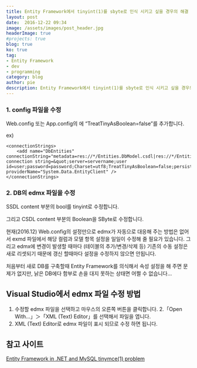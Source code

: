 ```yaml
---
title: Entity Framework에서 tinyint(1)를 sbyte로 인식 시키고 싶을 경우의 해결 방법
layout: post
date:  2016-12-22 09:34
image: /assets/images/post_header.jpg
headerImage: true
#projects: true
blog: true
ko: true
tag:
- Entity Framework
- dev
- programming
category: blog
author: pie
description: Entity Framework에서 tinyint(1)를 sbyte로 인식 시키고 싶을 경우의 해결 방법
---
```


### 1. config 파일을 수정

Web.config 또는 App.config의 <connectionString>에 “TreatTinyAsBoolean=false”를 추가합니다.

ex)
```
<connectionStrings>
    <add name="DbEntities" connectionString="metadata=res://*/Entities.DbModel.csdl|res://*/Entities.DbModel.ssdl|res://*/Entities.DbModel.msl;provider=MySql.Data.MySqlClient;provider connection string=&quot;server=servername;user id=user;password=password;Charset=utf8;TreatTinyAsBoolean=false;persistsecurityinfo=True;database=db;" providerName="System.Data.EntityClient" />
</connectionStrings>
```

### 2. DB의 edmx 파일을 수정
SSDL content 부분의 bool를 tinyint로 수정합니다.

그리고 CSDL content 부분의 Boolean을 SByte로 수정합니다.


현재(2016.12) Web.config의 설정만으로 edmx가 자동으로 대응해 주는 방법은 없어서 exmd 파일에서 해당 컬럼과 모델 항목 설정을 일일이 수정해 줄 필요가 있습니다. 그리고 edmx에 변경이 발생할 때마다 (테이블의 추가/변경/삭제 등) 기존의 수동 설정은 새로 리셋되기 때문에 갱신 할때마다 설정을 수정하지 않으면 안됩니다.


처음부터 새로 DB를 구축할때 Entity Framework를 의식해서 속성 설정을 해 주면 문제가 없지만, 낡은 DB에다 함부로 손을 대지 못하는 상태면 어쩔 수 없습니다...


## Visual Studio에서 edmx 파일 수정 방법
1. 수정할 edmx 파일을 선택하고 마우스의 오른쪽 버튼을 클릭합니다.
2.「Open With…」＞「XML (Text) Editor」를 선택해서 파일을 엽니다.
3. XML (Text) Editor로 edmx 파일이 표시 되므로 수정 하면 됩니다.


## 참고 사이트
[Entity Framework in .NET and MySQL tinymce(1) problem](http://www.solution.to/2016/03/entity-framework-in-net-and-mysql-tinymce1-problem/)

